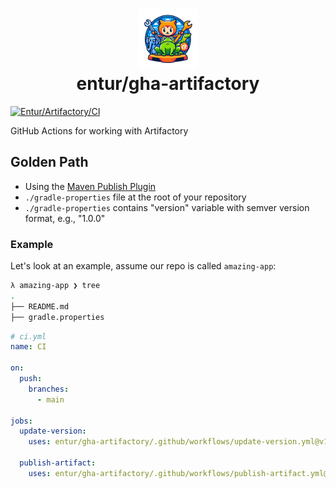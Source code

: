 <h1 align="center">
      <img src="logo.png" width="96px" height="96px" />
      <br>entur/gha-artifactory<br>
</h1>

[![Entur/Artifactory/CI](https://github.com/entur/gha-artifactory/actions/workflows/ci.yml/badge.svg?event=pull_request)](https://github.com/entur/gha-artifactory/actions/workflows/ci.yml)

GitHub Actions for working with Artifactory

## Golden Path

- Using the [Maven Publish Plugin](https://docs.gradle.org/current/userguide/publishing_maven.html)
- `./gradle-properties` file at the root of your repository
- `./gradle-properties` contains "version" variable with semver version format, e.g., "1.0.0"

### Example

Let's look at an example, assume our repo is called `amazing-app`:

```sh
λ amazing-app ❯ tree
.
├── README.md
├── gradle.properties
```

```yaml
# ci.yml
name: CI

on:
  push:
    branches:
      - main

jobs:
  update-version:
    uses: entur/gha-artifactory/.github/workflows/update-version.yml@v1

  publish-artifact:
    uses: entur/gha-artifactory/.github/workflows/publish-artifact.yml@v1
```


